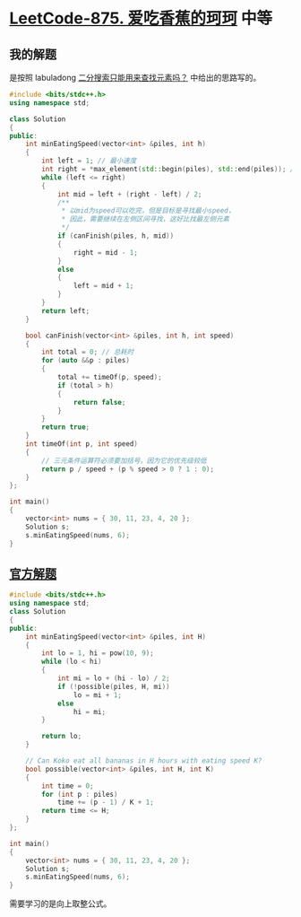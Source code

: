# [LeetCode-875. 爱吃香蕉的珂珂](https://leetcode.cn/problems/koko-eating-bananas/) 中等



## 我的解题

是按照 labuladong [二分搜索只能用来查找元素吗？](https://mp.weixin.qq.com/s/QC24hyg0ZgjR7-LgnEzMYg) 中给出的思路写的。



```C++
#include <bits/stdc++.h>
using namespace std;

class Solution
{
public:
	int minEatingSpeed(vector<int> &piles, int h)
	{
		int left = 1; // 最小速度
		int right = *max_element(std::begin(piles), std::end(piles)); // 最大速度
		while (left <= right)
		{
			int mid = left + (right - left) / 2;
			/**
			 * 以mid为speed可以吃完，但是目标是寻找最小speed，
			 * 因此，需要继续在左侧区间寻找，这好比找最左侧元素
			 */
			if (canFinish(piles, h, mid))
			{
				right = mid - 1;
			}
			else
			{
				left = mid + 1;
			}
		}
		return left;
	}

	bool canFinish(vector<int> &piles, int h, int speed)
	{
		int total = 0; // 总耗时
		for (auto &&p : piles)
		{
			total += timeOf(p, speed);
			if (total > h)
			{
				return false;
			}
		}
		return true;
	}
	int timeOf(int p, int speed)
	{
		// 三元条件运算符必须要加括号，因为它的优先级较低
		return p / speed + (p % speed > 0 ? 1 : 0);
	}
};

int main()
{
	vector<int> nums = { 30, 11, 23, 4, 20 };
	Solution s;
	s.minEatingSpeed(nums, 6);
}

```



## [官方解题](https://leetcode.cn/problems/koko-eating-bananas/solution/ai-chi-xiang-jiao-de-ke-ke-by-leetcode/)

```C++
#include <bits/stdc++.h>
using namespace std;
class Solution
{
public:
	int minEatingSpeed(vector<int> &piles, int H)
	{
		int lo = 1, hi = pow(10, 9);
		while (lo < hi)
		{
			int mi = lo + (hi - lo) / 2;
			if (!possible(piles, H, mi))
				lo = mi + 1;
			else
				hi = mi;
		}

		return lo;
	}

	// Can Koko eat all bananas in H hours with eating speed K?
	bool possible(vector<int> &piles, int H, int K)
	{
		int time = 0;
		for (int p : piles)
			time += (p - 1) / K + 1;
		return time <= H;
	}
};

int main()
{
	vector<int> nums = { 30, 11, 23, 4, 20 };
	Solution s;
	s.minEatingSpeed(nums, 6);
}

```

需要学习的是向上取整公式。